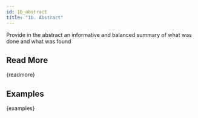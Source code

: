 ```yaml
---
id: 1b_abstract
title: "1b. Abstract"
---
```

Provide in the abstract an informative and balanced summary of what was done and what was found

## Read More

{readmore}

## Examples

{examples}